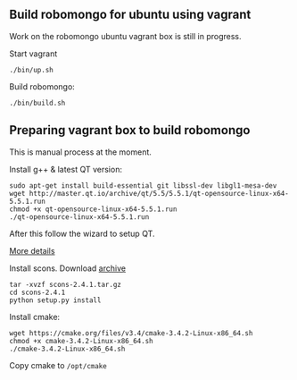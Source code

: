 ## Build robomongo for ubuntu using vagrant

Work on the robomongo ubuntu vagrant box is still in progress.

Start vagrant
```
./bin/up.sh
```
Build robomongo:
```
./bin/build.sh
```

## Preparing vagrant box to build robomongo

This is manual process at the moment.

Install g++ & latest QT version:
```
sudo apt-get install build-essential git libssl-dev libgl1-mesa-dev
wget http://master.qt.io/archive/qt/5.5/5.5.1/qt-opensource-linux-x64-5.5.1.run
chmod +x qt-opensource-linux-x64-5.5.1.run
./qt-opensource-linux-x64-5.5.1.run
```
After this follow the wizard to setup QT.

[More details](https://wiki.qt.io/Install_Qt_5_on_Ubuntu)

Install scons. Download [archive](http://sourceforge.net/projects/scons/files/scons/2.4.1/scons-2.4.1.tar.gz/download?use_mirror=heanet)

```
tar -xvzf scons-2.4.1.tar.gz
cd scons-2.4.1
python setup.py install
```

Install cmake:
```
wget https://cmake.org/files/v3.4/cmake-3.4.2-Linux-x86_64.sh
chmod +x cmake-3.4.2-Linux-x86_64.sh
./cmake-3.4.2-Linux-x86_64.sh
```

Copy cmake to `/opt/cmake`

